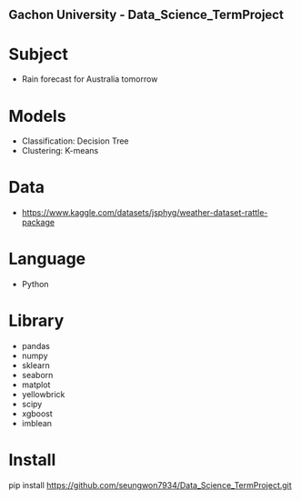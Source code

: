 ## Gachon University - Data_Science_TermProject

# Subject
- Rain forecast for Australia tomorrow

# Models
- Classification: Decision Tree
- Clustering: K-means


# Data
- https://www.kaggle.com/datasets/jsphyg/weather-dataset-rattle-package

# Language
- Python

# Library
- pandas
- numpy
- sklearn
- seaborn
- matplot
- yellowbrick
- scipy
- xgboost
- imblean

# Install
pip install https://github.com/seungwon7934/Data_Science_TermProject.git